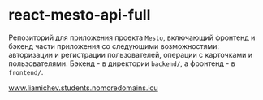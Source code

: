 # react-mesto-api-full

Репозиторий для приложения проекта `Mesto`, включающий фронтенд и бэкенд части приложения со следующими возможностями: авторизации и регистрации пользователей, операции с карточками и пользователями. Бэкенд - в директории `backend/`, а фронтенд - в `frontend/`. 

www.liamichev.students.nomoredomains.icu